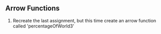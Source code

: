 ## Arrow Functions
1. Recreate the last assignment, but this time create an arrow function called
'percentageOfWorld3'
